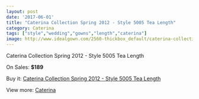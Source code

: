 ```yaml
---
layout: post
date: '2017-06-01'
title: "Caterina Collection Spring 2012 - Style 5005 Tea Length"
category: Caterina
tags: ["style","wedding","gowns","length","caterina"]
image: http://www.idealgown.com/2560-thickbox_default/caterina-collection-spring-2012-style-5005-tea-length.jpg
---
```

Caterina Collection Spring 2012 - Style 5005 Tea Length

On Sales: **$189**
<a href="https://www.idealgown.com/en/caterina/1225-caterina-collection-spring-2012-style-5005-tea-length.html"><amp-img layout="responsive" width="600" height="600" src="//www.idealgown.com/2560-thickbox_default/caterina-collection-spring-2012-style-5005-tea-length.jpg" alt="Caterina Collection Spring 2012 - Style 5005 Tea Length 0" /></a>

Buy it: [Caterina Collection Spring 2012 - Style 5005 Tea Length](https://www.idealgown.com/en/caterina/1225-caterina-collection-spring-2012-style-5005-tea-length.html "Caterina Collection Spring 2012 - Style 5005 Tea Length")

View more: [Caterina](https://www.idealgown.com/en/15-caterina "Caterina")